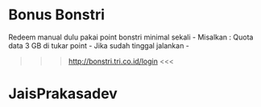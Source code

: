 # Bonus Bonstri
Redeem manual dulu pakai point bonstri minimal sekali -
Misalkan : Quota data 3 GB di tukar point -
Jika sudah tinggal jalankan -
>>> http://bonstri.tri.co.id/login <<<
# JaisPrakasadev
